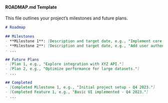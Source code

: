 #### ROADMAP.md Template
This file outlines your project’s milestones and future plans.

```markdown
# Roadmap

## Milestones
- **Milestone 1**: [Description and target date, e.g., "Implement core functionality - Q1 2024."]
- **Milestone 2**: [Description and target date, e.g., "Add user authentication - Q2 2024."]
- ...

## Future Plans
- [Plan 1, e.g., "Explore integration with XYZ API."]
- [Plan 2, e.g., "Optimize performance for large datasets."]
- ...

## Completed
- [Completed Milestone 1, e.g., "Initial project setup - Q4 2023."]
- [Completed Feature 1, e.g., "Basic UI implemented - Q4 2023."]
- ...
```
